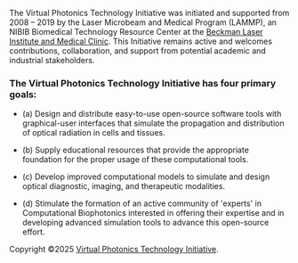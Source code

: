 The Virtual Photonics Technology Initiative was initiated and supported from 2008 – 2019 by the Laser Microbeam and Medical Program (LAMMP), an NIBIB Biomedical Technology Resource Center at the [Beckman Laser Institute and Medical Clinic](https://www.bli.uci.edu/). This Initiative remains active and welcomes contributions, collaboration, and support from potential academic and industrial stakeholders.

### The Virtual Photonics Technology Initiative has four primary goals:

* (a) Design and distribute easy-to-use open-source software tools with graphical-user interfaces that simulate the propagation and distribution of optical radiation in cells and tissues.

* (b) Supply educational resources that provide the appropriate foundation for the proper usage of these computational tools.

* (c) Develop improved computational models to simulate and design optical diagnostic, imaging, and therapeutic modalities.

* (d) Stimulate the formation of an active community of 'experts' in Computational Biophotonics interested in offering their expertise and in developing advanced simulation tools to advance this open-source effort.

Copyright ©2025 [Virtual Photonics Technology Initiative](https://virtualphotonics.org/).
